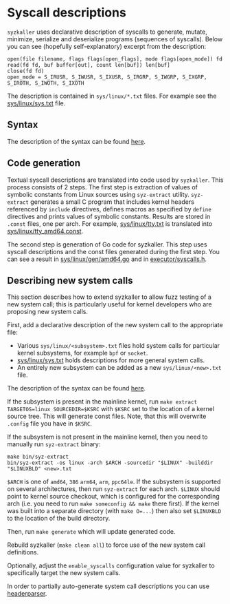 # Syscall descriptions

`syzkaller` uses declarative description of syscalls to generate, mutate, minimize, serialize and deserialize programs (sequences of syscalls).
Below you can see (hopefully self-explanatory) excerpt from the description:

```
open(file filename, flags flags[open_flags], mode flags[open_mode]) fd
read(fd fd, buf buffer[out], count len[buf]) len[buf]
close(fd fd)
open_mode = S_IRUSR, S_IWUSR, S_IXUSR, S_IRGRP, S_IWGRP, S_IXGRP, S_IROTH, S_IWOTH, S_IXOTH
```

The description is contained in `sys/linux/*.txt` files.
For example see the [sys/linux/sys.txt](/sys/linux/sys.txt) file.

## Syntax

The description of the syntax can be found [here](syscall_descriptions_syntax.md).

## Code generation

Textual syscall descriptions are translated into code used by `syzkaller`.
This process consists of 2 steps.
The first step is extraction of values of symbolic constants from Linux sources using `syz-extract` utility.
`syz-extract` generates a small C program that includes kernel headers referenced by `include` directives,
defines macros as specified by `define` directives and prints values of symbolic constants.
Results are stored in `.const` files, one per arch.
For example, [sys/linux/tty.txt](/sys/linux/tty.txt) is translated into [sys/linux/tty_amd64.const](/sys/linux/tty_amd64.const).

The second step is generation of Go code for syzkaller.
This step uses syscall descriptions and the const files generated during the first step.
You can see a result in [sys/linux/gen/amd64.go](/sys/linux/gen/amd64.go) and in [executor/syscalls.h](/executor/syscalls.h).

## Describing new system calls

This section describes how to extend syzkaller to allow fuzz testing of a new system call;
this is particularly useful for kernel developers who are proposing new system calls.

First, add a declarative description of the new system call to the appropriate file:
 - Various `sys/linux/<subsystem>.txt` files hold system calls for particular kernel
   subsystems, for example `bpf` or `socket`.
 - [sys/linux/sys.txt](/sys/linux/sys.txt) holds descriptions for more general system calls.
 - An entirely new subsystem can be added as a new `sys/linux/<new>.txt` file.

The description of the syntax can be found [here](syscall_descriptions_syntax.md).

If the subsystem is present in the mainline kernel, run `make extract TARGETOS=linux SOURCEDIR=$KSRC`
with `$KSRC` set to the location of a kernel source tree. This will generate const files.
Note, that this will overwrite `.config` file you have in `$KSRC`.

If the subsystem is not present in the mainline kernel, then you need to manually run `syz-extract` binary:
```
make bin/syz-extract
bin/syz-extract -os linux -arch $ARCH -sourcedir "$LINUX" -builddir "$LINUXBLD" <new>.txt
```
`$ARCH` is one of `amd64`, `386` `arm64`, `arm`, `ppc64le`.
If the subsystem is supported on several architectures, then run `syz-extract` for each arch.
`$LINUX` should point to kernel source checkout, which is configured for the corresponding arch (i.e. you need to run `make someconfig && make` there first).
If the kernel was built into a separate directory (with `make O=...`) then also set `$LINUXBLD` to the location of the build directory.

Then, run `make generate` which will update generated code.

Rebuild syzkaller (`make clean all`) to force use of the new system call definitions.

Optionally, adjust the `enable_syscalls` configuration value for syzkaller to specifically target the new system calls.

In order to partially auto-generate system call descriptions you can use [headerparser](headerparser_usage.md).
